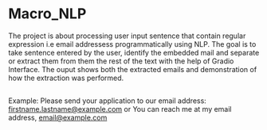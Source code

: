 # Macro_NLP
The project is about processing user input sentence that contain regular expression i.e email addressess programmatically using NLP. The goal is to take sentence entered by the user, identify the embedded mail and separate or extract them from them the rest of the text with the help of Gradio Interface. The ouput shows both the extracted emails and demonstration of how the extraction was performed.
##
Example: Please send your application to our email address: firstname.lastname@example.com or You can reach me at my email address, email@example.com
